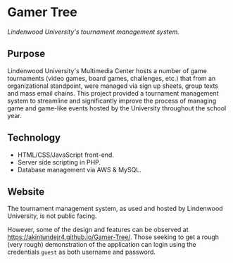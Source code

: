 
# Gamer Tree
*Lindenwood University's tournament management system.*

## Purpose 
Lindenwood University's Multimedia Center hosts a number of game tournaments (video games, board games, challenges, etc.) that from an organizational standpoint, were managed via sign up sheets, group texts and mass email chains. This project provided a tournament management system to streamline and significantly improve the process of managing game and game-like events hosted by the University throughout the school year.

## Technology
* HTML/CSS/JavaScript front-end. 
* Server side scripting in PHP. 
* Database management via AWS & MySQL. 

## Website 
The tournament management system, as used and hosted by Lindenwood University, is not public facing. 

However, some of the design and features can be observed at https://akintundejr4.github.io/Gamer-Tree/. Those seeking to get a rough (very rough) demonstration of the application can login using the credentials `guest` as both username and password. 